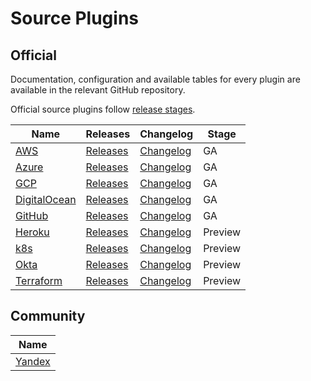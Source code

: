 # Source Plugins

## Official

Documentation, configuration and available tables for every plugin are available in the relevant GitHub repository.

Official source plugins follow [release stages](source-plugin-release-stages).

| **Name**                     | Releases                          | Changelog                           | Stage |
|------------------------------|-----------------------------------|-------------------------------------|-------|
| [AWS][AWS]                   | [Releases][AWS-Releases]          | [Changelog][AWS-Changelog]          | GA |
| [Azure][Azure]               | [Releases][Azure-Releases]        | [Changelog][Azure-Changelog]        | GA |    
| [GCP][GCP]                   | [Releases][GCP-Releases]          | [Changelog][GCP-Changelog]          | GA |
| [DigitalOcean][DigitalOcean] | [Releases][DigitalOcean-Releases] | [Changelog][DigitalOcean-Changelog] | GA |
| [GitHub][GitHub]             | [Releases][GitHub-Releases]       | [Changelog][GitHub-Changelog]       | GA |
| [Heroku][Heroku]             | [Releases][Heroku-Releases]       | [Changelog][Heroku-Changelog]       | Preview |
| [k8s][k8s]                   | [Releases][k8s-Releases]          | [Changelog][k8s-Changelog]          | Preview |
| [Okta][Okta]                 | [Releases][Okta-Releases]         | [Changelog][Okta-Changelog]         | Preview |
| [Terraform][Terraform]       | [Releases][Terraform-Releases]    | [Changelog][Terraform-Changelog]    | Preview |

## Community

| **Name**                                                     |
|--------------------------------------------------------------|
| [Yandex](https://github.com/yandex-cloud/cq-provider-yandex) |

[AWS]: https://github.com/cloudquery/cloudquery/tree/main/plugins/source/aws/README.md
[GCP]: https://github.com/cloudquery/cloudquery/tree/main/plugins/source/gcp/README.md
[Azure]: https://github.com/cloudquery/cloudquery/tree/main/plugins/source/azure/README.md
[DigitalOcean]: https://github.com/cloudquery/cloudquery/tree/main/plugins/source/digitalocean/README.md
[GitHub]: https://github.com/cloudquery/cloudquery/tree/main/plugins/source/github/README.md
[Heroku]: https://github.com/cloudquery/cloudquery/tree/main/plugins/source/heroku/README.md
[k8s]: https://github.com/cloudquery/cloudquery/tree/main/plugins/source/k8s/README.md
[Okta]: https://github.com/cloudquery/cloudquery/tree/main/plugins/source/okta/README.md
[Terraform]: https://github.com/cloudquery/cloudquery/tree/main/plugins/source/terraform/README.md
[AWS-Releases]: https://github.com/cloudquery/cloudquery/releases?q="plugins-source-aws"
[Azure-Releases]: https://github.com/cloudquery/cloudquery/releases?q="plugins-source-azure"
[GCP-Releases]: https://github.com/cloudquery/cloudquery/releases?q="plugins-source-gcp"
[DigitalOcean-Releases]: https://github.com/cloudquery/cloudquery/releases?q="plugins-source-digitalocean"
[GitHub-Releases]: https://github.com/cloudquery/cloudquery/releases?q="plugins-source-github"
[Heroku-Releases]: https://github.com/cloudquery/cloudquery/releases?q="plugins-source-heroku"
[k8s-Releases]: https://github.com/cloudquery/cloudquery/releases?q="plugins-source-k8s"
[Okta-Releases]: https://github.com/cloudquery/cloudquery/releases?q="plugins-source-okta"
[Terraform-Releases]: https://github.com/cloudquery/cloudquery/releases?q="plugins-source-terraform"
[AWS-Changelog]: https://github.com/cloudquery/cloudquery/blob/main/plugins/source/aws/CHANGELOG.md
[Azure-Changelog]: https://github.com/cloudquery/cloudquery/blob/main/plugins/source/azure/CHANGELOG.md
[GCP-Changelog]: https://github.com/cloudquery/cloudquery/blob/main/plugins/source/gcp/CHANGELOG.md
[DigitalOcean-Changelog]: https://github.com/cloudquery/cloudquery/blob/main/plugins/source/digitalocean/CHANGELOG.md
[GitHub-Changelog]: https://github.com/cloudquery/cloudquery/blob/main/plugins/source/github/CHANGELOG.md
[Heroku-Changelog]: https://github.com/cloudquery/cloudquery/blob/main/plugins/source/heroku/CHANGELOG.md
[k8s-Changelog]: https://github.com/cloudquery/cloudquery/blob/main/plugins/source/k8s/CHANGELOG.md
[Okta-Changelog]: https://github.com/cloudquery/cloudquery/blob/main/plugins/source/okta/CHANGELOG.md
[Terraform-Changelog]: https://github.com/cloudquery/cloudquery/blob/main/plugins/source/terraform/CHANGELOG.md